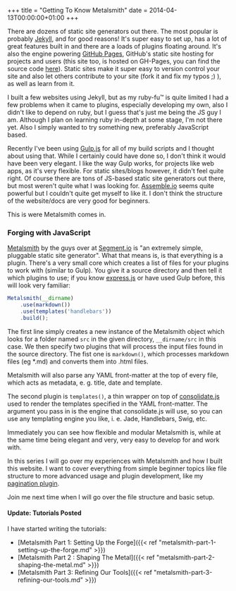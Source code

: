 +++
title = "Getting To Know Metalsmith"
date = 2014-04-13T00:00:00+01:00
+++

There are dozens of static site generators out there. The most popular is probably [Jekyll](http://jekyllrb.com/), and for good reasons! It's super easy to set up, has a lot of great features built in and there are a loads of plugins floating around. It's also the engine powering [GitHub Pages](https://pages.github.com/), GitHub's static site hosting for projects and users (this site too, is hosted on GH-Pages, you can find the source code [here](https://github.com/RobinThrift/RobinThrift.com)). Static sites make it super easy to version control your site and also let others contribute to your site (fork it and fix my typos ;) ), as well as learn from it.

I built a few websites using Jekyll, but as my ruby-fu&trade; is quite limited I had a few problems when it came to plugins, especially developing my own, also I didn't like to depend on ruby, but I guess that's just me being the JS guy I am. Although I plan on learning ruby in-depth at some stage, I'm not there yet. Also I simply wanted to try something new, preferably JavaScript based.

Recently I've been using [Gulp.js](http://gulpjs.com/) for all of my build scripts and I thought about using that. While I certainly could have done so, I don't think it would have been very elegant. I like the way Gulp works, for projects like web apps, as it's very flexible. For static sites/blogs however, it didn't feel quite right. Of course there are tons of JS-based static site generators out there, but most weren't quite what I was looking for. [Assemble.io](http://assemble.io/) seems quite powerful but I couldn't quite get myself to like it. I don't think the structure of the website/docs are very good for beginners.

This is were Metalsmith comes in.


### Forging with JavaScript

[Metalsmith](http://www.metalsmith.io/) by the guys over at [Segment.io](https://segment.io/) is "an extremely simple, pluggable static site generator". What that means is, is that everything is a plugin. There's a very small core which creates a list of files for your plugins to work with (similar to Gulp). You give it a source directory and then tell it which plugins to use; if you know [express.js](http://expressjs.com/) or have used Gulp before, this will look very familiar:

```js
Metalsmith(__dirname)
    .use(markdown())
    .use(templates('handlebars'))
    .build();
```

The first line simply creates a new instance of the Metalsmith object which looks for a folder named `src` in the given directory, `__dirname/src` in this case. We then specify two plugins that will process the input files found in the source directory. The fist one is `markdown()`, which processes markdown files (eg *.md) and converts them into .html files. 

Metalsmith will also parse any YAML front-matter at the top of every file, which acts as metadata, e. g. title, date and template.

The second plugin is `templates()`, a thin wrapper on top of [consolidate.js](https://github.com/visionmedia/consolidate.js) used to render the templates specified in the YAML front-matter. The argument you pass in is the engine that consolidate.js will use, so you can use any templating engine you like, i. e. Jade, Handlebars, Swig, etc.

Immediately you can see how flexible and modular Metalsmith is, while at the same time being elegant and very, very easy to develop for and work with.

In this series I will go over my experiences with Metalsmith and how I built this website. I want to cover everything from simple beginner topics like file structure to more advanced usage and plugin development, like my [pagination plugin](https://github.com/RobinThrift/metalsmith-paginate).

Join me next time when I will go over the file structure and basic setup.

#### Update: Tutorials Posted

I have started writing the tutorials:

- [Metalsmith Part 1: Setting Up the Forge]({{< ref "metalsmith-part-1-setting-up-the-forge.md" >}})
- [Metalsmith Part 2 : Shaping The Metal]({{< ref "metalsmith-part-2-shaping-the-metal.md" >}})
- [Metalsmith Part 3: Refining Our Tools]({{< ref "metalsmith-part-3-refining-our-tools.md" >}})

